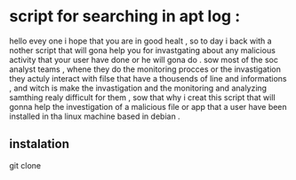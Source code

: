 # script for searching in apt log : 
hello evey one i hope that you are in good healt , so to day i back with a nother script that will gona help you for invastgating about any malicious activity that your user have done or he will gona do .
sow most of the soc analyst teams , whene they do the monitoring procces or the invastigation they actuly interact with filse that have a thousends of line and informations , and witch is make the invastigation and the monitoring and analyzing samthing realy difficult for them ,
sow that why i creat this script that will gonna help the investigation of a malicious file or app that a user have been installed in tha linux machine based in debian .
## instalation 
git clone 
